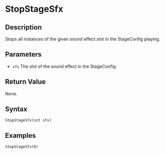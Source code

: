 # StopStageSfx

## Description
Stops all instances of the given sound effect slot in the StageConfig playing.

## Parameters

- `sfx`
The slot of the sound effect in the StageConfig.

## Return Value
None.

## Syntax
```
StopStageSfx(int sfx)
```

## Examples
```
StopStageSfx(0)
```